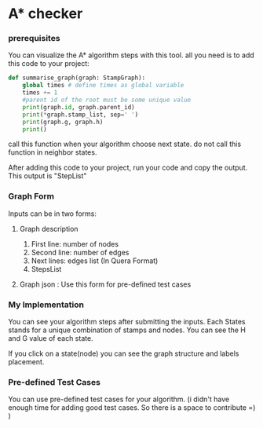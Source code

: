 # A* checker

### prerequisites

You can visualize the A* algorithm steps with this tool.
all you need is to add this code to your project:

```python
def summarise_graph(graph: StampGraph):
    global times # define times as global variable
    times += 1
    #parent id of the root must be some unique value
    print(graph.id, graph.parent_id) 
    print(*graph.stamp_list, sep=' ')
    print(graph.g, graph.h)
    print()
```

call this function when your algorithm choose next state. do not call this function in neighbor states.

After adding this code to your project, run your code and copy the output. This output is "StepList"

### Graph Form

Inputs can be in two forms:

1. Graph description
    1. First line: number of nodes
    2. Second line: number of edges
    3. Next lines: edges list (In Quera Format)
    4. StepsList

2. Graph json : Use this form for pre-defined test cases

### My Implementation

You can see your algorithm steps after submitting the inputs.
Each States stands for a unique combination of stamps and nodes.
You can see the H and G value of each state.

If you click on a state(node) you can see the graph structure and labels placement.

### Pre-defined Test Cases

You can use pre-defined test cases for your algorithm. (i didn't have enough time for adding good test cases. So there
is a space to contribute =) )

